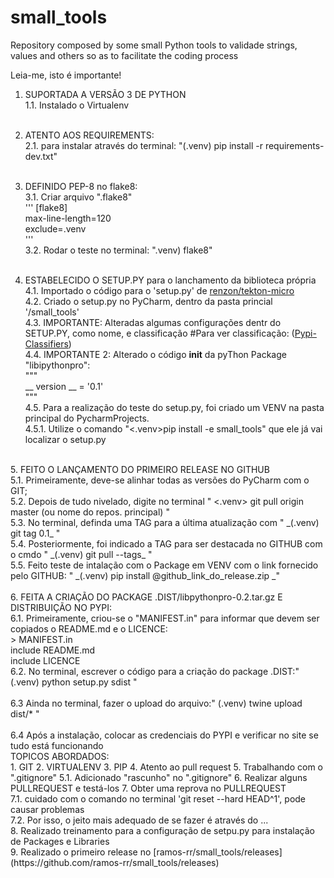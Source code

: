 # small_tools
Repository composed by some small Python tools to validade strings, values and others so as to facilitate the coding process

Leia-me, isto é importante!


1. SUPORTADA A VERSÃO 3 DE PYTHON<br>
1.1. Instalado o Virtualenv<br><br>
2. ATENTO AOS REQUIREMENTS:<br>
2.1. para instalar através do terminal: "(.venv) pip install -r requirements-dev.txt"
<br><br>
3. DEFINIDO PEP-8 no flake8:<br>
3.1. Criar arquivo ".flake8"<br>
'''
[flake8]<br>
max-line-length=120<br>
exclude=.venv<br>
'''<br>
3.2. Rodar o teste no terminal: ".venv) flake8"<br><br>

4. ESTABELECIDO O SETUP.PY para o lanchamento da biblioteca própria<br>
4.1. Importado o código para o 'setup.py' de [renzon/tekton-micro](https://github.com/renzon/tekton-micro/blob/master/setup.py)<br>
4.2. Criado o setup.py no PyCharm, dentro da pasta princial '/small_tools'<br>
4.3. IMPORTANTE: Alteradas algumas configurações dentr do SETUP.PY, como nome, e classificação #Para ver classificação:
([Pypi-Classifiers](https://pypi.org/classifiers/))<br>
4.4. IMPORTANTE 2: Alterado o código __init__ da pyThon Package "libipythonpro":<br>
"""<br>
__ version __ = '0.1'<br>
"""<br>
4.5. Para a realização do teste do setup.py, foi criado um VENV na pasta principal do PycharmProjects.<br>
4.5.1. Utilize o comando "<.venv>pip install -e small_tools" que ele já vai localizar o setup.py<br>
<br>
5. FEITO O LANÇAMENTO DO PRIMEIRO RELEASE NO GITHUB<br>
5.1. Primeiramente, deve-se alinhar todas as versões do PyCharm com o GIT;<br>
5.2. Depois de tudo nivelado, digite no terminal " <.venv> git pull origin master (ou nome do repos. principal) "<br>
5.3. No terminal, definda uma TAG para a última atualização com " _(.venv) git tag 0.1_ "<br>
5.4. Posteriormente, foi indicado a TAG para ser destacada no GITHUB com o cmdo " _(.venv) git pull --tags_ "<br>
5.5. Feito teste de intalação com o Package em VENV com o link fornecido pelo GITHUB: " _(.venv) pip install 
@github_link_do_release.zip _"
<br>
<br>
6. FEITA A CRIAÇÃO DO PACKAGE .DIST/libpythonpro-0.2.tar.gz E DISTRIBUIÇÃO NO PYPI:<br>
6.1. Primeiramente, criou-se o "MANIFEST.in" para informar que devem ser copiados o README.md e o LICENCE:<br>
>   MANIFEST.in <br>
    include README.md<br>
    include LICENCE<br>
    6.2. No terminal, escrever o código para a criação do package .DIST:" (.venv) python setup.py sdist "<br><br>
    6.3 Ainda no terminal, fazer o upload do arquivo:" (.venv) twine upload dist/* "<br><br>
    6.4 Após a instalação, colocar as credenciais do PYPI e verificar no site se tudo está funcionando

<br>
TOPICOS ABORDADOS:<br>
1. GIT
2. VIRTUALENV
3. PIP
4. Atento ao pull request
5. Trabalhando com o ".gitignore"
5.1. Adicionado "rascunho" no ".gitignore"
6. Realizar alguns PULLREQUEST e testá-los
7. Obter uma reprova no PULLREQUEST <br>
7.1. cuidado com o comando no terminal 'git reset --hard HEAD^1', pode causar problemas<br>
7.2. Por isso, o jeito mais adequado de se fazer é através do ... <br>
8. Realizado treinamento para a configuração de setpu.py para instalação de Packages e Libraries<br>
9. Realizado o primeiro release no [ramos-rr/small_tools/releases](https://github.com/ramos-rr/small_tools/releases)<br>
